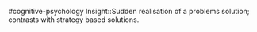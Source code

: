 #cognitive-psychology 
Insight::Sudden realisation of a problems solution; contrasts with strategy based solutions.
<!--SR:!2024-04-07,1,230-->